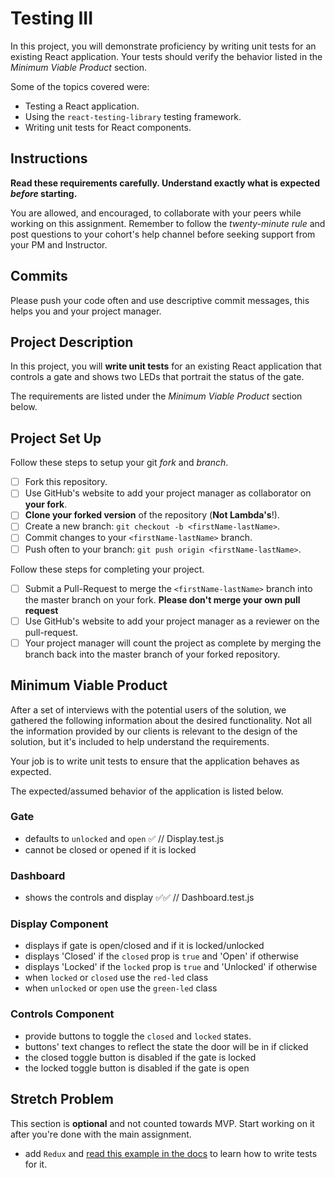 # Testing III

In this project, you will demonstrate proficiency by writing unit tests for an existing React application. Your tests should verify the behavior listed in the _Minimum Viable Product_ section.

Some of the topics covered were:

- Testing a React application.
- Using the `react-testing-library` testing framework.
- Writing unit tests for React components.

## Instructions

**Read these requirements carefully. Understand exactly what is expected _before_ starting.**

You are allowed, and encouraged, to collaborate with your peers while working on this assignment. Remember to follow the _twenty-minute rule_ and post questions to your cohort's help channel before seeking support from your PM and Instructor.

## Commits

Please push your code often and use descriptive commit messages, this helps you and your project manager.

## Project Description

In this project, you will **write unit tests** for an existing React application that controls a gate and shows two LEDs that portrait the status of the gate.

The requirements are listed under the _Minimum Viable Product_ section below.

## Project Set Up

Follow these steps to setup your git _fork_ and _branch_.

- [ ] Fork this repository.
- [ ] Use GitHub's website to add your project manager as collaborator on **your fork**.
- [ ] **Clone your forked version** of the repository (**Not Lambda's**!).
- [ ] Create a new branch: `git checkout -b <firstName-lastName>`.
- [ ] Commit changes to your `<firstName-lastName>` branch.
- [ ] Push often to your branch: `git push origin <firstName-lastName>`.

Follow these steps for completing your project.

- [ ] Submit a Pull-Request to merge the `<firstName-lastName>` branch into the master branch on your fork. **Please don't merge your own pull request**
- [ ] Use GitHub's website to add your project manager as a reviewer on the pull-request.
- [ ] Your project manager will count the project as complete by merging the branch back into the master branch of your forked repository.

## Minimum Viable Product

After a set of interviews with the potential users of the solution, we gathered the following information about the desired functionality. Not all the information provided by our clients is relevant to the design of the solution, but it's included to help understand the requirements.

Your job is to write unit tests to ensure that the application behaves as expected.

The expected/assumed behavior of the application is listed below.

### Gate

- defaults to `unlocked` and `open` ✅ // Display.test.js
- cannot be closed or opened if it is locked

### Dashboard

- shows the controls and display ✅✅ // Dashboard.test.js

### Display Component

- displays if gate is open/closed and if it is locked/unlocked
- displays 'Closed' if the `closed` prop is `true` and 'Open' if otherwise
- displays 'Locked' if the `locked` prop is `true` and 'Unlocked' if otherwise
- when `locked` or `closed` use the `red-led` class
- when `unlocked` or `open` use the `green-led` class

### Controls Component

- provide buttons to toggle the `closed` and `locked` states.
- buttons' text changes to reflect the state the door will be in if clicked
- the closed toggle button is disabled if the gate is locked
- the locked toggle button is disabled if the gate is open

## Stretch Problem

This section is **optional** and not counted towards MVP. Start working on it after you're done with the main assignment.

- add `Redux` and [read this example in the docs](https://testing-library.com/docs/example-react-redux) to learn how to write tests for it.
